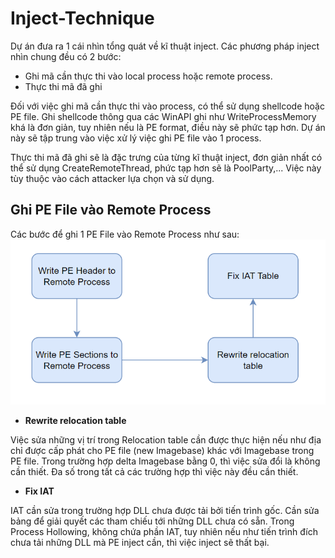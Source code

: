 # Inject-Technique
Dự án đưa ra 1 cái nhìn tổng quát về kĩ thuật inject. Các phương pháp inject nhìn chung đều có 2 bước:

+ Ghi mã cần thực thi vào local process hoặc remote process.
+ Thực thi mã đã ghi

Đối với việc ghi mã cần thực thi vào process, có thể sử dụng shellcode hoặc PE file. Ghi shellcode thông qua các WinAPI ghi như WriteProcessMemory khá là đơn giản, tuy nhiên nếu là PE format, điều này sẽ phức tạp hơn. Dự án này sẽ tập trung vào việc xử lý việc ghi PE file vào 1 process.

Thực thi mã đã ghi sẽ là đặc trưng của từng kĩ thuật inject, đơn giản nhất có thể sử dụng CreateRemoteThread, phức tạp hơn sẽ là PoolParty,... Việc này tùy thuộc vào cách attacker lựa chọn và sử dụng.

## Ghi PE File vào Remote Process
Các bước để ghi 1 PE File vào Remote Process như sau:
![step-write-pe](images/step-write-pe.png)

+ **Rewrite relocation table**

Việc sửa những vị trí trong Relocation table cần được thực hiện nếu như địa chỉ được cấp phát cho PE file (new Imagebase) khác với Imagebase trong PE file.
Trong trường hợp delta Imagebase bằng 0, thì việc sửa đổi là không cần thiết. Đa số trong tất cả các trường hợp thì việc này đều cần thiết.

+ **Fix IAT**

IAT cần sửa trong trường hợp DLL chưa được tải bởi tiến trình gốc. Cần sửa bảng để giải quyết các tham chiếu tới những DLL chưa có sẵn. Trong Process Hollowing, không chứa phần IAT, tuy nhiên nếu như tiến trình đích chưa tải những DLL mà PE inject cần, thì việc inject sẽ thất bại.